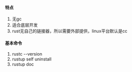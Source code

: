 #### 特点

1. 无gc
2. 适合底层开发
3. rust无自己的链接器，所以需要外部提供，linux平台默认是cc


#### 基本命令

1. rustc --version
2. rustup self uninstall 
3. rustup doc
